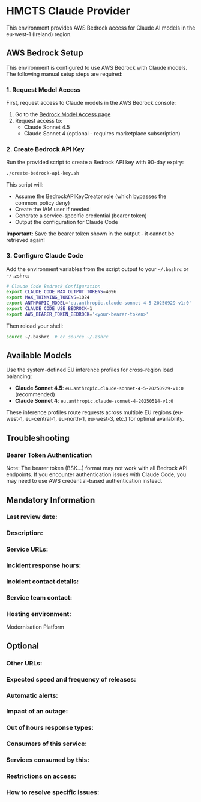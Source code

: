 # HMCTS Claude Provider

This environment provides AWS Bedrock access for Claude AI models in the eu-west-1 (Ireland) region.

## AWS Bedrock Setup

This environment is configured to use AWS Bedrock with Claude models. The following manual setup steps are required:

### 1. Request Model Access

First, request access to Claude models in the AWS Bedrock console:

1. Go to the [Bedrock Model Access page](https://eu-west-1.console.aws.amazon.com/bedrock/home?region=eu-west-1#/modelaccess)
2. Request access to:
   - Claude Sonnet 4.5
   - Claude Sonnet 4 (optional - requires marketplace subscription)

### 2. Create Bedrock API Key

Run the provided script to create a Bedrock API key with 90-day expiry:

```bash
./create-bedrock-api-key.sh
```

This script will:
- Assume the BedrockAPIKeyCreator role (which bypasses the common_policy deny)
- Create the IAM user if needed
- Generate a service-specific credential (bearer token)
- Output the configuration for Claude Code

**Important:** Save the bearer token shown in the output - it cannot be retrieved again!

### 3. Configure Claude Code

Add the environment variables from the script output to your `~/.bashrc` or `~/.zshrc`:

```bash
# Claude Code Bedrock Configuration
export CLAUDE_CODE_MAX_OUTPUT_TOKENS=4096
export MAX_THINKING_TOKENS=1024
export ANTHROPIC_MODEL='eu.anthropic.claude-sonnet-4-5-20250929-v1:0'
export CLAUDE_CODE_USE_BEDROCK=1
export AWS_BEARER_TOKEN_BEDROCK='<your-bearer-token>'
```

Then reload your shell:

```bash
source ~/.bashrc  # or source ~/.zshrc
```

## Available Models

Use the system-defined EU inference profiles for cross-region load balancing:

- **Claude Sonnet 4.5**: `eu.anthropic.claude-sonnet-4-5-20250929-v1:0` (recommended)
- **Claude Sonnet 4**: `eu.anthropic.claude-sonnet-4-20250514-v1:0`

These inference profiles route requests across multiple EU regions (eu-west-1, eu-central-1, eu-north-1, eu-west-3, etc.) for optimal availability.

## Troubleshooting

### Bearer Token Authentication

Note: The bearer token (BSK...) format may not work with all Bedrock API endpoints. If you encounter authentication issues with Claude Code, you may need to use AWS credential-based authentication instead.


## Mandatory Information

### **Last review date:**

<!-- Adding the last date this page was reviewed, with any accompanying information -->

### **Description:**

<!-- A short (less than 50 word) description of what your service does, and who it’s for.-->

### **Service URLs:**

<!--  The URL(s) of the service’s production environment, and test environments if possible-->

### **Incident response hours:**

<!-- When your service receives support for urgent issues. This should be written in a clear, unambiguous way. For example: 24/7/365, Office hours, usually 9am-6pm on working days, or 7am-10pm, 365 days a year. -->

### **Incident contact details:**

<!-- How people can raise an urgent issue with your service. This must not be the email address or phone number of an individual on your team, it should be a shared email address, phone number, or website that allows someone with an urgent issue to raise it quickly. -->

### **Service team contact:**

<!-- How people with non-urgent issues or questions can get in touch with your team. As with incident contact details, this must not be the email address or phone number of an individual on the team, it should be a shared email address or a ticket tracking system.-->

### **Hosting environment:**

Modernisation Platform

<!-- If your service is hosted on another MOJ team’s infrastructure, link to their runbook. If your service has another arrangement or runs its own infrastructure, you should list the supplier of that infrastructure (ideally linking to your account’s login page) and describe, simply and briefly, how to raise an issue with them. -->

## Optional

### **Other URLs:**

<!--  If you can, provide links to the service’s monitoring dashboard(s), health checks, documentation (ideally describing how to run/work with the service), and main GitHub repository. -->

### **Expected speed and frequency of releases:**

<!-- How often are you able to release changes to your service, and how long do those changes take? -->

### **Automatic alerts:**

<!-- List, briefly, problems (or types of problem) that will automatically alert your team when they occur. -->

### **Impact of an outage:**

<!-- A short description of the risks if your service is down for an extended period of time. -->

### **Out of hours response types:**

<!-- Describe how incidents that page a person on call are responded to. How long are out-of-hours responders expected to spend trying to resolve issues before they stop working, put the service into maintenance mode, and hand the issue to in-hours support? -->

### **Consumers of this service:**

<!-- List which other services (with links to their runbooks) rely on this service. If your service is considered a platform, these may be too numerous to reasonably list. -->

### **Services consumed by this:**

<!-- List which other services (with links to their runbooks) this service relies on. -->

### **Restrictions on access:**

<!-- Describe any conditions which restrict access to the service, such as if it’s IP-restricted or only accessible from a private network.-->

### **How to resolve specific issues:**

<!-- Describe the steps someone might take to resolve a specific issue or incident, often for use when on call. This may be a large amount of information, so may need to be split out into multiple pages, or link to other documents.-->
